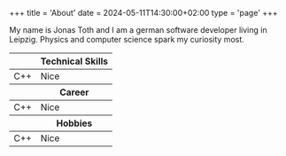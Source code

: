 +++
title = 'About'
date = 2024-05-11T14:30:00+02:00
type = 'page'
+++

My name is Jonas Toth and I am a german software developer living in Leipzig.
Physics and computer science spark my curiosity most.

<table>
    <thead>
    <tr>
        <th></th>
        <th>Technical Skills</th>
    </tr>
    </thead>
    <tbody>
    <tr>
        <td>C++</td>
        <td>Nice</td>
    </tr>
    </tbody>
    <thead>
    <tr>
        <th></th>
        <th>Career</th>
    </tr>
    </thead>
    <tbody>
    <tr>
        <td>C++</td>
        <td>Nice</td>
    </tr>
    </tbody>
    <thead>
    <tr>
        <th></th>
        <th>Hobbies</th>
    </tr>
    </thead>
    <tbody>
    <tr>
        <td>C++</td>
        <td>Nice</td>
    </tr>
    </tbody>
</table>
